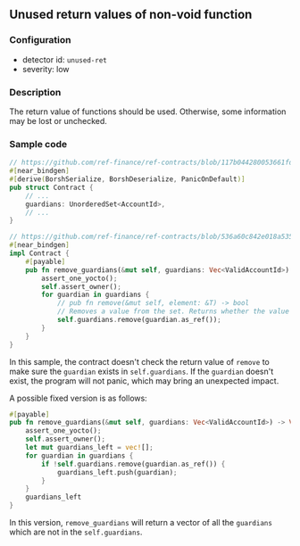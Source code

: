 ## Unused return values of non-void function

### Configuration

* detector id: `unused-ret`
* severity: low

### Description

The return value of functions should be used. Otherwise, some information may be lost or unchecked.

### Sample code

```rust
// https://github.com/ref-finance/ref-contracts/blob/117b044280053661fda217057560c8e35111856f/ref-exchange/src/lib.rs#L98
#[near_bindgen]
#[derive(BorshSerialize, BorshDeserialize, PanicOnDefault)]
pub struct Contract {
    // ...
    guardians: UnorderedSet<AccountId>,
    // ...
}

// https://github.com/ref-finance/ref-contracts/blob/536a60c842e018a535b478c874c747bde82390dd/ref-exchange/src/owner.rs#L65
#[near_bindgen]
impl Contract {
    #[payable]
    pub fn remove_guardians(&mut self, guardians: Vec<ValidAccountId>) {
        assert_one_yocto();
        self.assert_owner();
        for guardian in guardians {
            // pub fn remove(&mut self, element: &T) -> bool
            // Removes a value from the set. Returns whether the value was present in the set.
            self.guardians.remove(guardian.as_ref());
        }
    }
}
```

In this sample, the contract doesn't check the return value of `remove` to make sure the `guardian` exists in `self.guardians`. If the `guardian` doesn't exist, the program will not panic, which may bring an unexpected impact.

A possible fixed version is as follows:

```rust
#[payable]
pub fn remove_guardians(&mut self, guardians: Vec<ValidAccountId>) -> Vec<ValidAccountId> {
    assert_one_yocto();
    self.assert_owner();
    let mut guardians_left = vec![];
    for guardian in guardians {
        if !self.guardians.remove(guardian.as_ref()) {
            guardians_left.push(guardian);
        }
    }
    guardians_left
}
```

In this version, `remove_guardians` will return a vector of all the `guardians` which are not in the `self.guardians`.

